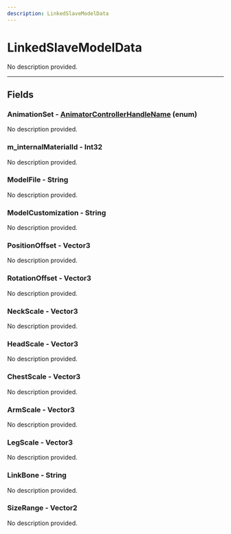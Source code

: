 ```yaml
---
description: LinkedSlaveModelData
---
```


# LinkedSlaveModelData

No description provided.

***

## Fields

### AnimationSet - [AnimatorControllerHandleName](../enum-types.md#AnimatorControllerHandleName) (enum)

No description provided.

### m_internalMaterialId - Int32

No description provided.

### ModelFile - String

No description provided.

### ModelCustomization - String

No description provided.

### PositionOffset - Vector3

No description provided.

### RotationOffset - Vector3

No description provided.

### NeckScale - Vector3

No description provided.

### HeadScale - Vector3

No description provided.

### ChestScale - Vector3

No description provided.

### ArmScale - Vector3

No description provided.

### LegScale - Vector3

No description provided.

### LinkBone - String

No description provided.

### SizeRange - Vector2

No description provided.
